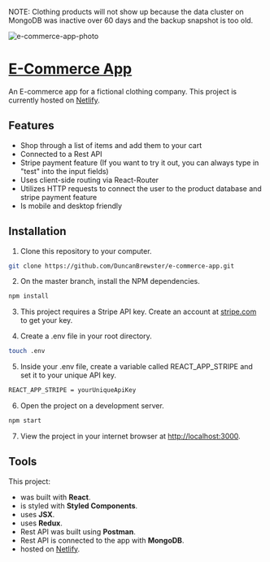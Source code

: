 NOTE: Clothing products will not show up because the data cluster on MongoDB was inactive over 60 days and the backup snapshot is too old.

![e-commerce-app-photo](https://user-images.githubusercontent.com/87501964/152616519-81c360f6-5b36-4558-a14f-c099951d9d16.PNG)

# [E-Commerce App](https://duncan-e-commerce-app.netlify.app/)

An E-commerce app for a fictional clothing company. This project is currently hosted on [Netlify](https://duncan-e-commerce-app.netlify.app).


## Features
* Shop through a list of items and add them to your cart
* Connected to a Rest API
* Stripe payment feature (If you want to try it out, you can always type in "test" into the input fields)
* Uses client-side routing via React-Router
* Utilizes HTTP requests to connect the user to the product database and stripe payment feature
* Is mobile and desktop friendly

## Installation

1. Clone this repository to your computer.
```bash
git clone https://github.com/DuncanBrewster/e-commerce-app.git 
```

2. On the master branch, install the NPM dependencies.
```bash
npm install
```

3. This project requires a Stripe API key. Create an account at [stripe.com](https://stripe.com/) to get your key.

4. Create a .env file in your root directory.
```bash
touch .env
```

5. Inside your .env file, create a variable called REACT_APP_STRIPE and set it to your unique API key.
```bash
REACT_APP_STRIPE = yourUniqueApiKey
```

6. Open the project on a development server.
```bash
npm start
```

7. View the project in your internet browser at [http://localhost:3000](http://localhost:3000).



## Tools

This project:

* was built with **React**.
* is styled with **Styled Components**.
* uses **JSX**.
* uses **Redux**.
* Rest API was built using **Postman**.
* Rest API is connected to the app with **MongoDB**.
* hosted on [Netlify](https://duncan-e-commerce-app.netlify.app).


